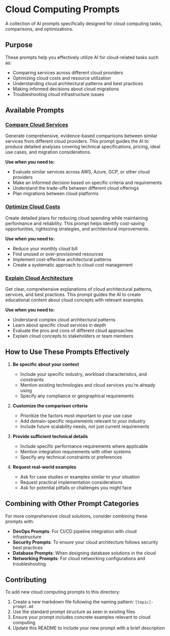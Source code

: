 # Cloud Computing Prompts

A collection of AI prompts specifically designed for cloud computing tasks, comparisons, and optimizations.

## Purpose

These prompts help you effectively utilize AI for cloud-related tasks such as:
- Comparing services across different cloud providers
- Optimizing cloud costs and resource utilization
- Understanding cloud architectural patterns and best practices
- Making informed decisions about cloud migrations
- Troubleshooting cloud infrastructure issues

## Available Prompts

### [Compare Cloud Services](compare-cloud-services-prompt.md)
Generate comprehensive, evidence-based comparisons between similar services from different cloud providers. This prompt guides the AI to produce detailed analyses covering technical specifications, pricing, ideal use cases, and migration considerations.

**Use when you need to:**
- Evaluate similar services across AWS, Azure, GCP, or other cloud providers
- Make an informed decision based on specific criteria and requirements
- Understand the trade-offs between different cloud offerings
- Plan migrations between cloud platforms

### [Optimize Cloud Costs](optimize-cloud-cost-prompt.md)
Create detailed plans for reducing cloud spending while maintaining performance and reliability. This prompt helps identify cost-saving opportunities, rightsizing strategies, and architectural improvements.

**Use when you need to:**
- Reduce your monthly cloud bill
- Find unused or over-provisioned resources
- Implement cost-effective architectural patterns
- Create a systematic approach to cloud cost management

### [Explain Cloud Architecture](explain-cloud-architecture-prompt.md)
Get clear, comprehensive explanations of cloud architectural patterns, services, and best practices. This prompt guides the AI to create educational content about cloud concepts with relevant examples.

**Use when you need to:**
- Understand complex cloud architectural patterns
- Learn about specific cloud services in depth
- Evaluate the pros and cons of different cloud approaches
- Explain cloud concepts to stakeholders or team members

## How to Use These Prompts Effectively

1. **Be specific about your context**
   - Include your specific industry, workload characteristics, and constraints
   - Mention existing technologies and cloud services you're already using
   - Specify any compliance or geographical requirements

2. **Customize the comparison criteria**
   - Prioritize the factors most important to your use case
   - Add domain-specific requirements relevant to your industry
   - Include future scalability needs, not just current requirements

3. **Provide sufficient technical details**
   - Include specific performance requirements where applicable
   - Mention integration requirements with other systems
   - Specify any technical constraints or preferences

4. **Request real-world examples**
   - Ask for case studies or examples similar to your situation
   - Request practical implementation considerations
   - Ask for potential pitfalls or challenges you might face

## Combining with Other Prompt Categories

For more comprehensive cloud solutions, consider combining these prompts with:

- **DevOps Prompts**: For CI/CD pipeline integration with cloud infrastructure
- **Security Prompts**: To ensure your cloud architecture follows security best practices
- **Database Prompts**: When designing database solutions in the cloud
- **Networking Prompts**: For cloud networking configurations and troubleshooting

## Contributing

To add new cloud computing prompts to this directory:

1. Create a new markdown file following the naming pattern: `[topic]-prompt.md`
2. Use the standard prompt structure as seen in existing files
3. Ensure your prompt includes concrete examples relevant to cloud computing
4. Update this README to include your new prompt with a brief description

